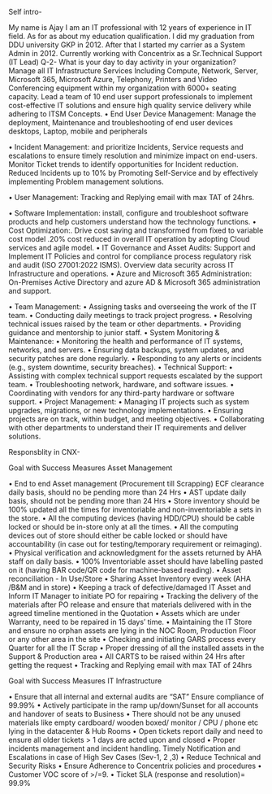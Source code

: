 Self intro-

My name is Ajay I am an IT professional with 12 years of experience in IT field.
As for as about my education qualification. I did my graduation from DDU university GKP in 2012. After that I started my carrier as a System Admin in 2012. Currently working with Concentrix as a Sr.Technical Support (IT Lead)
Q-2- What is your day to day activity in your organization?
Manage all IT Infrastructure Services Including Compute, Network, Server, Microsoft 365, Microsoft Azure, Telephony, Printers and Video Conferencing equipment within my organization with 6000+ seating capacity. Lead a team of 10 end user support professionals to implement cost-effective IT solutions and ensure high quality service delivery while adhering to ITSM Concepts.
•	End User Device Management:  Manage the deployment, Maintenance and troubleshooting of end user devices desktops, Laptop, mobile and peripherals 

•	Incident Management: and prioritize Incidents, Service requests and escalations to ensure timely resolution and minimize impact on end-users. Monitor Ticket trends to identify opportunities for Incident reduction. Reduced Incidents up to 10% by Promoting Self-Service and by effectively implementing Problem management solutions.

•	User Management: Tracking and Replying email with max TAT of 24hrs.

•	Software Implementation: install, configure and troubleshoot software products and help customers understand how the technology functions.
•	Cost Optimization:. Drive cost saving and transformed from fixed to variable cost model .20% cost reduced in overall IT operation by adopting Cloud services and agile model.
•	IT Governance and Asset Audits: Support and Implement IT Policies and control for compliance process regulatory risk and audit (ISO 27001:2022 ISMS). Overview data security across IT Infrastructure and operations.
•	Azure and Microsoft 365 Administration: On-Premises Active Directory and azure AD & Microsoft 365 administration and support. 

•  Team Management:
•	Assigning tasks and overseeing the work of the IT team.
•	Conducting daily  meetings to track project progress.
•	Resolving technical issues raised by the team or other departments.
•	Providing guidance and mentorship to junior staff.
•  System Monitoring & Maintenance:
•	Monitoring the health and performance of IT systems, networks, and servers.
•	Ensuring data backups, system updates, and security patches are done regularly.
•	Responding to any alerts or incidents (e.g., system downtime, security breaches).
•  Technical Support:
•	Assisting with complex technical support requests escalated by the support team.
•	Troubleshooting network, hardware, and software issues.
•	Coordinating with vendors for any third-party hardware or software support.
•  Project Management:
•	Managing IT projects such as system upgrades, migrations, or new technology implementations.
•	Ensuring projects are on track, within budget, and meeting objectives.
•	Collaborating with other departments to understand their IT requirements and deliver solutions.


Responsblity in CNX-

Goal with Success Measures
Asset Management
 
•	End to end Asset management (Procurement till Scrapping) ECF clearance daily basis, should no be pending more than 24 Hrs
•	AST update daily basis, should not be pending more than 24 Hrs
•	Store inventory should be 100% updated all the times for inventoriable and non-inventoriable a sets in the store.
•	All the computing devices (having HDD/CPU) should be cable locked or should be in-store only at all the times.
•	All the computing devices out of store should either be cable locked or should have accountability (in case out for testing/temporary requirement or reimaging).
•	Physical verification and acknowledgment for the assets returned by AHA staff on daily basis.
•	100% Inventoriable asset should have labelling pasted on it (having BAR code/QR code for machine-based reading).
•	Asset reconciliation - In Use/Store
•	Sharing Asset Inventory every week (AHA /B&M and in store)
•	Keeping a track of defective/damaged IT Asset and Inform IT Manager to initiate PO for repairing
•	Tracking the delivery of the materials after PO release and ensure that materials delivered with in the agreed timeline mentioned in the Quotation
•	Assets which are under Warranty, need to be repaired in 15 days’ time.
•	Maintaining the IT Store and ensure no orphan assets are lying in the NOC Room, Production Floor or any other area in the site
•	Checking and initiating GARS process every Quarter for all the IT Scrap
•	Proper dressing of all the installed assets in the Support & Production area
•	All CARTS to be raised within 24 Hrs after getting the request
•	Tracking and Replying email with max TAT of 24hrs  
 

Goal with Success Measures
IT Infrastructure
 
 
•	Ensure that all internal and external audits are “SAT” Ensure compliance of 99.99%
•	Actively participate in the ramp up/down/Sunset for all accounts and handover of seats to Business
•	There should not be any unused materials like empty cardboard/ wooden boxed/ monitor / CPU / phone etc lying in the datacenter & Hub Rooms
•	Open tickets report daily and need to ensure all older tickets > 1 days are acted upon and closed
•	Proper incidents management and incident handling. Timely Notification and Escalations in case of High Sev Cases (Sev-1, 2 ,3)
•	Reduce Technical and Security Risks
•	Ensure Adherence to Concentrix policies and procedures
•	Customer VOC score of >/=9.
•	Ticket SLA (response and resolution)= 99.9%

